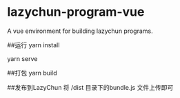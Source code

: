 # lazychun-program-vue
A vue environment for building lazychun programs.

##运行
yarn install

yarn serve

##打包
yarn build

##发布到LazyChun
将 /dist 目录下的bundle.js 文件上传即可
